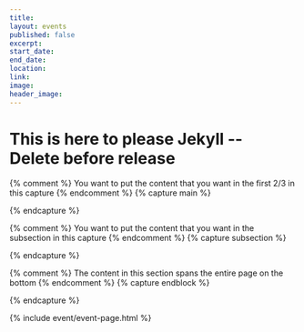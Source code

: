 ```yaml
---
title: 
layout: events
published: false
excerpt:
start_date: 
end_date: 
location: 
link: 
image: 
header_image: 
---
```


# This is here to please Jekyll -- Delete before release

{% comment %}
You want to put the content that you want in the first 2/3 in this capture
{% endcomment %}
{% capture main %}

{% endcapture %}

{% comment %}
You want to put the content that you want in the subsection in this capture
{% endcomment %}
{% capture subsection %}

{% endcapture %}

{% comment %}
The content in this section spans the entire page on the bottom
{% endcomment %}
{% capture endblock %}

{% endcapture %}

{% include event/event-page.html %}